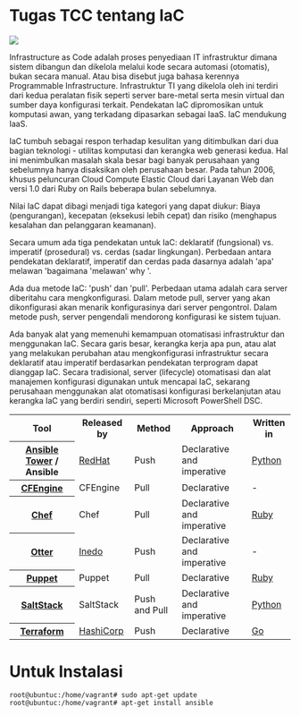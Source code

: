 # Tugas TCC tentang IaC

![](https://docs.microsoft.com/en-us/azure/devops/learn/_img/infrastructureascode_600x300-3.png)

Infrastructure as Code adalah proses penyediaan IT infrastruktur dimana sistem dibangun dan dikelola melalui kode secara automasi (otomatis), bukan secara manual. Atau bisa disebut juga bahasa kerennya Programmable Infrastructure. Infrastruktur TI yang dikelola oleh ini terdiri dari kedua peralatan fisik seperti server bare-metal serta mesin virtual dan sumber daya konfigurasi terkait.
Pendekatan IaC dipromosikan untuk komputasi awan, yang terkadang dipasarkan sebagai IaaS. IaC mendukung IaaS.

IaC tumbuh sebagai respon terhadap kesulitan yang ditimbulkan dari dua bagian teknologi - utilitas komputasi dan kerangka web generasi kedua. Hal ini menimbulkan masalah skala besar bagi banyak perusahaan yang sebelumnya hanya disaksikan oleh perusahaan besar. Pada tahun 2006, khusus peluncuran Cloud Compute Elastic Cloud dari Layanan Web dan versi 1.0 dari Ruby on Rails beberapa bulan sebelumnya.

Nilai IaC dapat dibagi menjadi tiga kategori yang dapat diukur: Biaya (pengurangan), kecepatan (eksekusi lebih cepat) dan risiko (menghapus kesalahan dan pelanggaran keamanan).

Secara umum ada tiga pendekatan untuk IaC: deklaratif (fungsional) vs. imperatif (prosedural) vs. cerdas (sadar lingkungan). Perbedaan antara pendekatan deklaratif, imperatif dan cerdas pada dasarnya adalah 'apa' melawan 'bagaimana 'melawan' why '.

Ada dua metode IaC: 'push' dan 'pull'. Perbedaan utama adalah cara server diberitahu cara mengkonfigurasi. Dalam metode pull, server yang akan dikonfigurasi akan menarik konfigurasinya dari server pengontrol. Dalam metode push, server pengendali mendorong konfigurasi ke sistem tujuan.

Ada banyak alat yang memenuhi kemampuan otomatisasi infrastruktur dan menggunakan IaC. Secara garis besar, kerangka kerja apa pun, atau alat yang melakukan perubahan atau mengkonfigurasi infrastruktur secara deklaratif atau imperatif berdasarkan pendekatan terprogram dapat dianggap IaC. Secara tradisional, server (lifecycle) otomatisasi dan alat manajemen konfigurasi digunakan untuk mencapai IaC, sekarang perusahaan menggunakan alat otomatisasi konfigurasi berkelanjutan atau kerangka IaC yang berdiri sendiri, seperti Microsoft PowerShell DSC.

<table class="wikitable">
<tbody><tr>
<th>Tool</th>
<th>Released by</th>
<th>Method</th>
<th>Approach</th>
<th>Written in
</th></tr>
<tr>
<th><a href="/wiki/Ansible_(software)#Ansible_Tower" title="Ansible (software)">Ansible Tower</a> / Ansible
</th>
<td><a href="/wiki/RedHat" class="mw-redirect" title="RedHat">RedHat</a>
</td>
<td>Push
</td>
<td>Declarative and imperative
</td>
<td><a href="/wiki/Python_(programming_language)" title="Python (programming language)">Python</a>
</td></tr>
<tr>
<th><a href="/wiki/CFEngine" title="CFEngine">CFEngine</a>
</th>
<td>CFEngine
</td>
<td>Pull
</td>
<td>Declarative
</td>
<td>-
</td></tr>
<tr>
<th><a href="/wiki/Chef_(software)" title="Chef (software)">Chef</a>
</th>
<td>Chef
</td>
<td>Pull
</td>
<td>Declarative and imperative
</td>
<td><a href="/wiki/Ruby_(programming_language)" title="Ruby (programming language)">Ruby</a>
</td></tr>
<tr>
<th><a href="/wiki/Otter_(software)" title="Otter (software)">Otter</a>
</th>
<td><a href="/wiki/Inedo" title="Inedo">Inedo</a>
</td>
<td>Push
</td>
<td>Declarative and imperative
</td>
<td>-
</td></tr>
<tr>
<th><a href="/wiki/Puppet_(software)" title="Puppet (software)">Puppet</a>
</th>
<td>Puppet
</td>
<td>Pull
</td>
<td>Declarative
</td>
<td><a href="/wiki/Ruby_(programming_language)" title="Ruby (programming language)">Ruby</a>
</td></tr>
<tr>
<th><a href="/wiki/SaltStack" class="mw-redirect" title="SaltStack">SaltStack</a>
</th>
<td>SaltStack
</td>
<td>Push and Pull
</td>
<td>Declarative and imperative
</td>
<td><a href="/wiki/Python_(programming_language)" title="Python (programming language)">Python</a>
</td></tr>
<tr>
<th><a href="/wiki/Terraform_(software)" title="Terraform (software)">Terraform</a>
</th>
<td><a href="/wiki/HashiCorp" title="HashiCorp">HashiCorp</a>
</td>
<td>Push
</td>
<td>Declarative
</td>
<td><a href="/wiki/Go_(programming_language)" title="Go (programming language)">Go</a>
</td></tr>
</tbody></table>

# Untuk Instalasi
```
root@ubuntuc:/home/vagrant# sudo apt-get update
root@ubuntuc:/home/vagrant# apt-get install ansible
```

